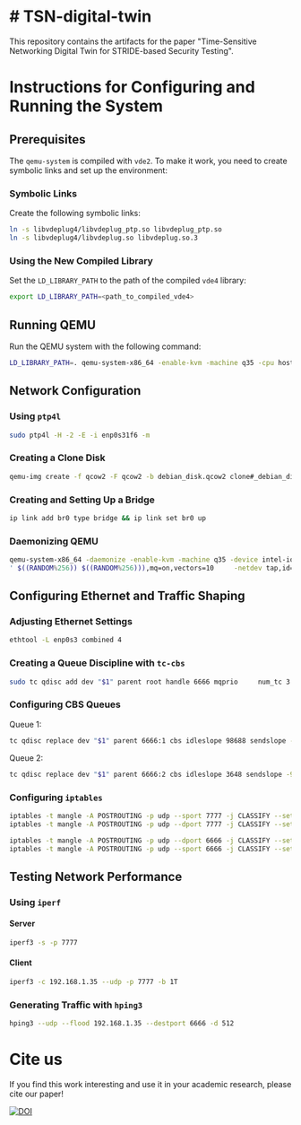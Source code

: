 <!--
    Copyright (C) 2024 Lorenzo Rinieri, Andrea Giovine, Andrea Melis

    This program is free software: you can redistribute it and/or modify
    it under the terms of the GNU General Public License as published by
    the Free Software Foundation, either version 3 of the License, or
    (at your option) any later version.

    This program is distributed in the hope that it will be useful,
    but WITHOUT ANY WARRANTY; without even the implied warranty of
    MERCHANTABILITY or FITNESS FOR A PARTICULAR PURPOSE.  See the
    GNU General Public License for more details.

    You should have received a copy of the GNU General Public License
    along with this program.  If not, see <https://www.gnu.org/licenses/>. 
-->

# # TSN-digital-twin
This repository contains the artifacts for the paper "Time-Sensitive Networking Digital Twin for STRIDE-based Security Testing".

# Instructions for Configuring and Running the System

## Prerequisites

The `qemu-system` is compiled with `vde2`. To make it work, you need to create symbolic links and set up the environment:

### Symbolic Links
Create the following symbolic links:
```bash
ln -s libvdeplug4/libvdeplug_ptp.so libvdeplug_ptp.so
ln -s libvdeplug4/libvdeplug.so libvdeplug.so.3
```

### Using the New Compiled Library
Set the `LD_LIBRARY_PATH` to the path of the compiled `vde4` library:
```bash
export LD_LIBRARY_PATH=<path_to_compiled_vde4>
```

## Running QEMU

Run the QEMU system with the following command:
```bash
LD_LIBRARY_PATH=. qemu-system-x86_64 -enable-kvm -machine q35 -cpu host -device intel-iommu -m 512     -drive file=/home/gio/tesi/clone_debian_disk.qcow2,format=qcow2     -net nic,macaddr=52:54:00:11:22:11 -net vde,sock=ptp://
```

## Network Configuration

### Using `ptp4l`
```bash
sudo ptp4l -H -2 -E -i enp0s31f6 -m
```

### Creating a Clone Disk
```bash
qemu-img create -f qcow2 -F qcow2 -b debian_disk.qcow2 clone#_debian_disk.qcow2
```

### Creating and Setting Up a Bridge
```bash
ip link add br0 type bridge && ip link set br0 up
```

### Daemonizing QEMU
```bash
qemu-system-x86_64 -daemonize -enable-kvm -machine q35 -device intel-iommu -cpu host -m 1024     -drive file=clone1_debian_disk.qcow2     -device virtio-net,netdev=net0,mac=$(printf 'DE:AD:BE:EF:%02X:%02X
' $((RANDOM%256)) $((RANDOM%256))),mq=on,vectors=10     -netdev tap,id=net0,queues=4,vhost=on,script=/home/gio/tesi/qemu-ifup.sh     -nic user,hostfwd=tcp::60022-:22
```

## Configuring Ethernet and Traffic Shaping

### Adjusting Ethernet Settings
```bash
ethtool -L enp0s3 combined 4
```

### Creating a Queue Discipline with `tc-cbs`
```bash
sudo tc qdisc add dev "$1" parent root handle 6666 mqprio     num_tc 3     map 2 2 1 0 2 2 2 2 2 2 2 2 2 2 2 2     queues 1@0 1@1 2@2     hw 0
```

### Configuring CBS Queues
Queue 1:
```bash
tc qdisc replace dev "$1" parent 6666:1 cbs idleslope 98688 sendslope -901312 hicredit 153 locredit -1389 offload 0
```

Queue 2:
```bash
tc qdisc replace dev "$1" parent 6666:2 cbs idleslope 3648 sendslope -996352 hicredit 12 locredit -113 offload 0
```

### Configuring `iptables`
```bash
iptables -t mangle -A POSTROUTING -p udp --sport 7777 -j CLASSIFY --set-class 6666:2
iptables -t mangle -A POSTROUTING -p udp --dport 7777 -j CLASSIFY --set-class 6666:2

iptables -t mangle -A POSTROUTING -p udp --dport 6666 -j CLASSIFY --set-class 6666:3
iptables -t mangle -A POSTROUTING -p udp --sport 6666 -j CLASSIFY --set-class 6666:3
```

## Testing Network Performance

### Using `iperf`
#### Server
```bash
iperf3 -s -p 7777
```

#### Client
```bash
iperf3 -c 192.168.1.35 --udp -p 7777 -b 1T
```

### Generating Traffic with `hping3`
```bash
hping3 --udp --flood 192.168.1.35 --destport 6666 -d 512
```

# Cite us
If you find this work interesting and use it in your academic research, please cite our paper!

[![DOI](https://zenodo.org/badge/890696790.svg)](https://doi.org/10.5281/zenodo.14187717)

